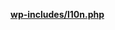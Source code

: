 <p><b><a href="https://developer.wordpress.org/reference/files/wp-includes/l10n.php/">wp-includes/l10n.php</a></b></p>
